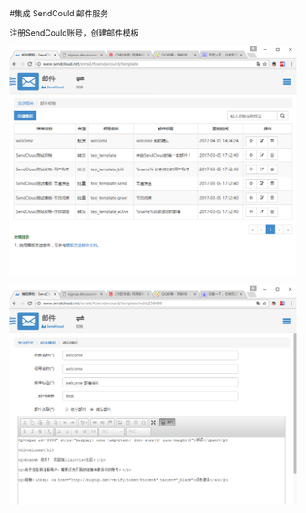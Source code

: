 #集成 SendCould 邮件服务

注册SendCould账号，创建邮件模板

![](image/screenshot_1491031240131.png)

![](image/screenshot_1491031301462.png)